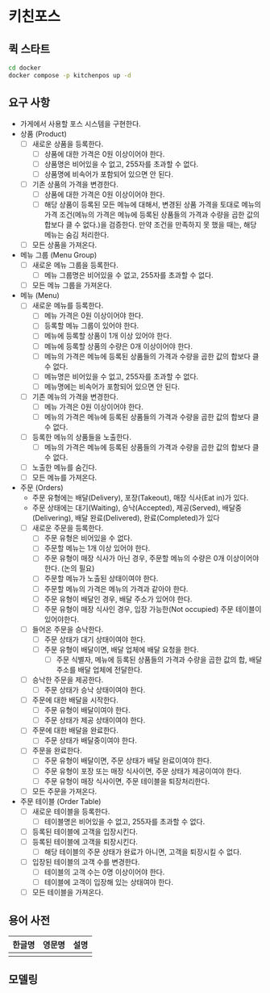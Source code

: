# 키친포스

## 퀵 스타트

```sh
cd docker
docker compose -p kitchenpos up -d
```

## 요구 사항

- 가게에서 사용할 포스 시스템을 구현한다.
- 상품 (Product)
  - [ ] 새로운 상품을 등록한다.
    - [ ] 상품에 대한 가격은 0원 이상이어야 한다.
    - [ ] 상품명은 비어있을 수 없고, 255자를 초과할 수 없다.
    - [ ] 상품명에 비속어가 포함되어 있으면 안 된다.
  - [ ] 기존 상품의 가격을 변경한다.
    - [ ] 상품에 대한 가격은 0원 이상이어야 한다.
    - [ ] 해당 상품이 등록된 모든 메뉴에 대해서, 변경된 상품 가격을 토대로 메뉴의 가격 조건(메뉴의 가격은 메뉴에 등록된 상품들의 가격과 수량을 곱한 값의 합보다 클 수 없다.)을 검증한다. 만약 조건을 만족하지 못 했을 때는, 해당 메뉴는 숨김 처리한다.   
  - [ ] 모든 상품을 가져온다.
- 메뉴 그룹 (Menu Group)
  - [ ] 새로운 메뉴 그룹을 등록한다.
    - [ ] 메뉴 그룹명은 비어있을 수 없고, 255자를 초과할 수 없다.
  - [ ] 모든 메뉴 그룹을 가져온다.
- 메뉴 (Menu)
  - [ ] 새로운 메뉴를 등록한다.
    - [ ] 메뉴 가격은 0원 이상이어야 한다.
    - [ ] 등록할 메뉴 그룹이 있어야 한다.
    - [ ] 메뉴에 등록할 상품이 1개 이상 있어야 한다.
    - [ ] 메뉴에 등록할 상품의 수량은 0개 이상이어야 한다.
    - [ ] 메뉴의 가격은 메뉴에 등록된 상품들의 가격과 수량을 곱한 값의 합보다 클 수 없다.
    - [ ] 메뉴명은 비어있을 수 없고, 255자를 초과할 수 없다.
    - [ ] 메뉴명에는 비속어가 포함되어 있으면 안 된다.
  - [ ] 기존 메뉴의 가격을 변경한다.
    - [ ] 메뉴 가격은 0원 이상이어야 한다.
    - [ ] 메뉴의 가격은 메뉴에 등록된 상품들의 가격과 수량을 곱한 값의 합보다 클 수 없다.
  - [ ] 등록한 메뉴의 상품들을 노출한다.
    - [ ] 메뉴의 가격은 메뉴에 등록된 상품들의 가격과 수량을 곱한 값의 합보다 클 수 없다.
  - [ ] 노출한 메뉴를 숨긴다.
  - [ ] 모든 메뉴를 가져온다.
- 주문 (Orders)
  - 주문 유형에는 배달(Delivery), 포장(Takeout), 매장 식사(Eat in)가 있다.
  - 주문 상태에는 대기(Waiting), 승낙(Accepted), 제공(Served), 배달중(Delivering), 배달 완료(Delivered), 완료(Completed)가 있다
  - [ ] 새로운 주문을 등록한다.
    - [ ] 주문 유형은 비어있을 수 없다.
    - [ ] 주문할 메뉴는 1개 이상 있어야 한다.
    - [ ] 주문 유형이 매장 식사가 아닌 경우, 주문할 메뉴의 수량은 0개 이상이어야 한다. (논의 필요)
    - [ ] 주문할 메뉴가 노출된 상태이여야 한다.
    - [ ] 주문할 메뉴의 가격은 메뉴의 가격과 같아야 한다.
    - [ ] 주문 유형이 배달인 경우, 배달 주소가 있어야 한다.
    - [ ] 주문 유형이 매장 식사인 경우, 입장 가능한(Not occupied) 주문 테이블이 있어야한다.
  - [ ] 들어온 주문을 승낙한다.
    - [ ] 주문 상태가 대기 상태이여야 한다.
    - [ ] 주문 유형이 배달이면, 배달 업체에 배달 요청을 한다.
      - [ ] 주문 식별자, 메뉴에 등록된 상품들의 가격과 수량을 곱한 값의 합, 배달 주소를 배달 업체에 전달한다.
  - [ ] 승낙한 주문을 제공한다.
    - [ ] 주문 상태가 승낙 상태이여야 한다.
  - [ ] 주문에 대한 배달을 시작한다.
    - [ ] 주문 유형이 배달이여야 한다.
    - [ ] 주문 상태가 제공 상태이여야 한다.
  - [ ] 주문에 대한 배달을 완료한다.
    - [ ] 주문 상태가 배달중이여야 한다.
  - [ ] 주문을 완료한다.
    - [ ] 주문 유형이 배달이면, 주문 상태가 배달 완료이여야 한다.
    - [ ] 주문 유형이 포장 또는 매장 식사이면, 주문 상태가 제공이여야 한다.
    - [ ] 주문 유형이 매장 식사이면, 주문 테이블을 퇴장처리한다.
  - [ ] 모든 주문을 가져온다.
- 주문 테이블 (Order Table)
  - [ ] 새로운 테이블을 등록한다.
    - [ ] 테이블명은 비어있을 수 없고, 255자를 초과할 수 없다.
  - [ ] 등록된 테이블에 고객을 입장시킨다.
  - [ ] 등록된 테이블에 고객을 퇴장시킨다.
    - [ ] 해당 테이블의 주문 상태가 완료가 아니면, 고객을 퇴장시킬 수 없다.
  - [ ] 입장된 테이블의 고객 수를 변경한다.
    - [ ] 테이블의 고객 수는 0명 이상이어야 한다.
    - [ ] 테이블에 고객이 입장해 있는 상태여야 한다.
  - [ ] 모든 테이블을 가져온다.

## 용어 사전

| 한글명 | 영문명 | 설명 |
| --- | --- | --- |
|  |  |  |

## 모델링
